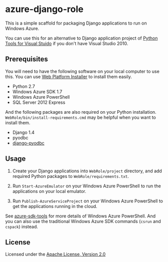 azure-django-role
======================
This is a simple scaffold
for packaging Django applications to run on Windows Azure.

You can use this for an alternative to Django application project of
[Python Tools for Visual Stuido](http://pytools.codeplex.com/)
if you don't have Visual Studio 2010. 

Prerequisites
-------------

You will need to have the following software on your local computer to use this.
You can use [Web Platform Installer](http://www.microsoft.com/web/downloads/platform.aspx)
to install them easily.

* Python 2.7
* Windows Azure SDK 1.7
* Windows Azure PowerShell
* SQL Server 2012 Express

And the following packages are also required on your Python installation.
`WebRole/bin/install-requirements.cmd` may be helpful when you want to install them.

* Django 1.4
* pyodbc
* [django-pyodbc](https://github.com/avidal/django-pyodbc)

Usage
-----

1. Create your Django applications into `WebRole/project` directory,
and add required Python packages to `WebRole/requirements.txt`.

2. Run `Start-AzureEmulator` on your Windows Azure PowerShell
to run the applications on your local emulator.

3. Run `Publish-AzureServiceProject` on your Windows Azure PowerShell
to get the applications running in the cloud.

See [azure-sdk-tools](https://github.com/WindowsAzure/azure-sdk-tools)
for more details of Windows Azure PowerShell. And you can also use
the traditional Windows Azure SDK commands (`csrun` and `cspack`) instead.

License
-------

Licensed under the [Apache License, Version 2.0](http://www.apache.org/licenses/LICENSE-2.0)